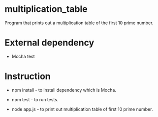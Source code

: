 # multiplication_table
Program that prints out a multiplication table of the first 10 prime number.

# External dependency
- Mocha test

# Instruction

- npm install - to install dependency which is Mocha.

- npm test - to run tests.

- node app.js - to print out multiplication table of first 10 prime number.
